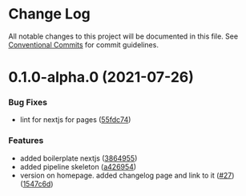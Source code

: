 # Change Log

All notable changes to this project will be documented in this file.
See [Conventional Commits](https://conventionalcommits.org) for commit guidelines.

# 0.1.0-alpha.0 (2021-07-26)


### Bug Fixes

* lint for nextjs for pages ([55fdc74](https://github.com/gnowth/gnowth/commit/55fdc74f5df1430cf36fe3198040dd44f20ac222))


### Features

* added boilerplate nextjs ([3864955](https://github.com/gnowth/gnowth/commit/3864955027a47c9b05a5543af141cba606fd2850))
* added pipeline skeleton ([a426954](https://github.com/gnowth/gnowth/commit/a426954033421b2b1162970e9fb06744fd6e3cd1))
* version on homepage. added changelog page and link to it ([#27](https://github.com/gnowth/gnowth/issues/27)) ([1547c6d](https://github.com/gnowth/gnowth/commit/1547c6de6cb24fdab8578f2f47b862ad5873d581))
